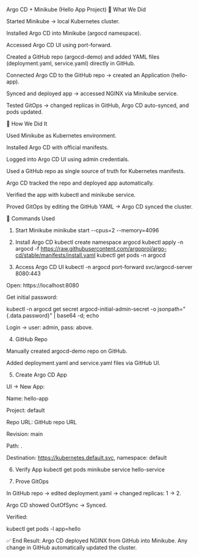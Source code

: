 Argo CD + Minikube (Hello App Project)
🔹 What We Did

Started Minikube → local Kubernetes cluster.

Installed Argo CD into Minikube (argocd namespace).

Accessed Argo CD UI using port-forward.

Created a GitHub repo (argocd-demo) and added YAML files (deployment.yaml, service.yaml) directly in GitHub.

Connected Argo CD to the GitHub repo → created an Application (hello-app).

Synced and deployed app → accessed NGINX via Minikube service.

Tested GitOps → changed replicas in GitHub, Argo CD auto-synced, and pods updated.

🔹 How We Did It

Used Minikube as Kubernetes environment.

Installed Argo CD with official manifests.

Logged into Argo CD UI using admin credentials.

Used a GitHub repo as single source of truth for Kubernetes manifests.

Argo CD tracked the repo and deployed app automatically.

Verified the app with kubectl and minikube service.

Proved GitOps by editing the GitHub YAML → Argo CD synced the cluster.

🔹 Commands Used
1. Start Minikube
minikube start --cpus=2 --memory=4096

2. Install Argo CD
kubectl create namespace argocd
kubectl apply -n argocd -f https://raw.githubusercontent.com/argoproj/argo-cd/stable/manifests/install.yaml
kubectl get pods -n argocd

3. Access Argo CD UI
kubectl -n argocd port-forward svc/argocd-server 8080:443


Open: https://localhost:8080

Get initial password:

kubectl -n argocd get secret argocd-initial-admin-secret -o jsonpath="{.data.password}" | base64 -d; echo


Login → user: admin, pass: above.

4. GitHub Repo

Manually created argocd-demo repo on GitHub.

Added deployment.yaml and service.yaml files via GitHub UI.

5. Create Argo CD App

UI → New App:

Name: hello-app

Project: default

Repo URL: GitHub repo URL

Revision: main

Path: .

Destination: https://kubernetes.default.svc, namespace: default

6. Verify App
kubectl get pods
minikube service hello-service

7. Prove GitOps

In GitHub repo → edited deployment.yaml → changed replicas: 1 → 2.

Argo CD showed OutOfSync → Synced.

Verified:

kubectl get pods -l app=hello


✅ End Result: Argo CD deployed NGINX from GitHub into Minikube. Any change in GitHub automatically updated the cluster.
